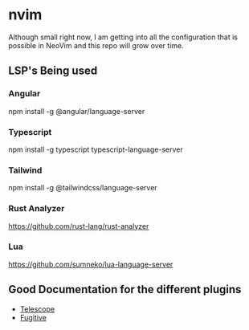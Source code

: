 # nvim
Although small right now, I am getting into all the configuration that is possible in NeoVim and this repo will grow over time.

## LSP's Being used
### Angular
npm install -g @angular/language-server
### Typescript
npm install -g typescript typescript-language-server
### Tailwind
npm install -g @tailwindcss/language-server
### Rust Analyzer
https://github.com/rust-lang/rust-analyzer
### Lua
https://github.com/sumneko/lua-language-server


## Good Documentation for the different plugins
- [Telescope](https://github.com/nvim-telescope/telescope.nvim)
- [Fugitive](https://github.com/tpope/vim-fugitive)
